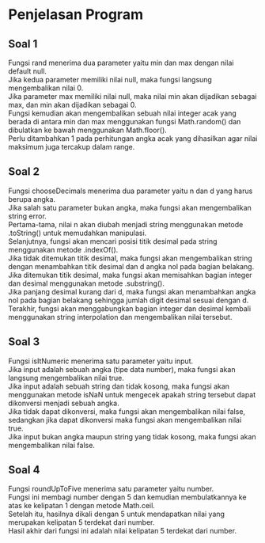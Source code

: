 <h1>Penjelasan Program</h1>

<h2>Soal 1</h2>
<p>Fungsi rand menerima dua parameter yaitu min dan max dengan nilai default null.<br>
Jika kedua parameter memiliki nilai null, maka fungsi langsung mengembalikan nilai 0.<br>
Jika parameter max memiliki nilai null, maka nilai min akan dijadikan sebagai max, dan min akan dijadikan sebagai 0.<br>
Fungsi kemudian akan mengembalikan sebuah nilai integer acak yang berada di antara min dan max menggunakan fungsi Math.random() dan dibulatkan ke bawah menggunakan Math.floor().<br> Perlu ditambahkan 1 pada perhitungan angka acak yang dihasilkan agar nilai maksimum juga tercakup dalam range.</p>

<h2>Soal 2</h2>
<p>Fungsi chooseDecimals menerima dua parameter yaitu n dan d yang harus berupa angka.<br>
Jika salah satu parameter bukan angka, maka fungsi akan mengembalikan string error.<br>
Pertama-tama, nilai n akan diubah menjadi string menggunakan metode .toString() untuk memudahkan manipulasi.<br>
Selanjutnya, fungsi akan mencari posisi titik desimal pada string menggunakan metode .indexOf().<br>
Jika tidak ditemukan titik desimal, maka fungsi akan mengembalikan string dengan menambahkan titik desimal dan d angka nol pada bagian belakang.<br>
Jika ditemukan titik desimal, maka fungsi akan memisahkan bagian integer dan desimal menggunakan metode .substring().<br>
Jika panjang desimal kurang dari d, maka fungsi akan menambahkan angka nol pada bagian belakang sehingga jumlah digit desimal sesuai dengan d.<br>
Terakhir, fungsi akan menggabungkan bagian integer dan desimal kembali menggunakan string interpolation dan mengembalikan nilai tersebut.</p>

<h2>Soal 3</h2>
<p>Fungsi isItNumeric menerima satu parameter yaitu input.<br>
Jika input adalah sebuah angka (tipe data number), maka fungsi akan langsung mengembalikan nilai true.<br>
Jika input adalah sebuah string dan tidak kosong, maka fungsi akan menggunakan metode isNaN untuk mengecek apakah string tersebut dapat dikonversi menjadi sebuah angka.<br> Jika tidak dapat dikonversi, maka fungsi akan mengembalikan nilai false, sedangkan jika dapat dikonversi maka fungsi akan mengembalikan nilai true.<br>
Jika input bukan angka maupun string yang tidak kosong, maka fungsi akan mengembalikan nilai false.</p>

<h2>Soal 4</h2>
<p>Fungsi roundUpToFive menerima satu parameter yaitu number.<br>
Fungsi ini membagi number dengan 5 dan kemudian membulatkannya ke atas ke kelipatan 1 dengan metode Math.ceil.<br> Setelah itu, hasilnya dikali dengan 5 untuk mendapatkan nilai yang merupakan kelipatan 5 terdekat dari number.<br>
Hasil akhir dari fungsi ini adalah nilai kelipatan 5 terdekat dari number.</p>